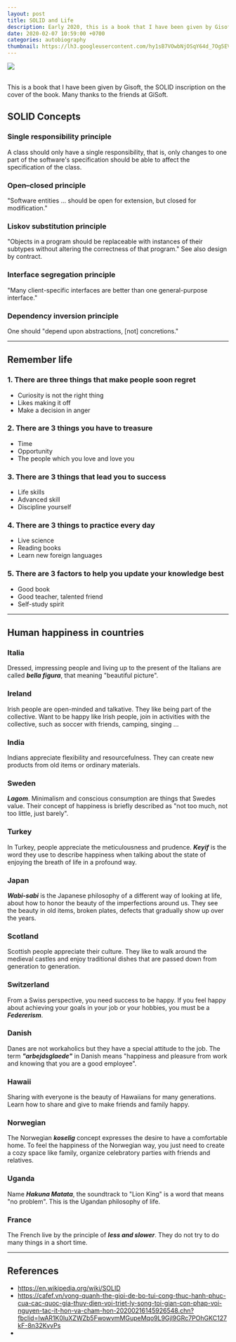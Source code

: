 ```yaml
---
layout: post
title: SOLID and Life
description: Early 2020, this is a book that I have been given by Gisoft, the SOLID inscription on the cover of the book. Many thanks to the friends at GiSoft. I have been describing the life on this posts.
date: 2020-02-07 10:59:00 +0700
categories: autobiography
thumbnail: https://lh3.googleusercontent.com/hy1sB7VOwbNjOSqY64d_7Og5EVPhJnJoPx1U9d9QnQKZBCu-dsD155BFXucvbZvo7JWWjEHTIUj4ZHCsfCIPr_vxxhEra4lUIb7L6PvlBfZz4YQVEQG4Kg_kKnzc9CR0ewStehNmKDVRT10uocXvgekpU-jftF1HdLVsbfbr7wk7HXboANJdN1qAZbJbaWxm3P8Dw2trLSv-zt0MoMnrVdL7wRxkXi8DzSDyUR5gZLULLxsrMn3AA7KbDoxEqkIs65dUbhwCVjuNToPRjqu43Db7UFG-1eAgB1YSbk7Y1tRImh-3nJSmbVvamE2tcCTZqm9sbM2dvk1WWpjFFDvuBFL6XtqAo6q9Km8dZh0m4MOCZw8WatE5AzVZ-cIT6kaFoDU2HqLJ6eFOzWFVPpFNvJ13JL3WTQUvGFic4MtKlQGoMxReHOO9R1iD5W0W_HtmL7eyOxps_S3NwdCPXPCsuEVAiur5ELVIg6-HcTBgXjscPNQd3hUnRrbH-E2gA1bADeLhoch_rY_-tj4tPBSrjjmr497B4F7Mqg-B6TrUaknYikXHCOfH4QntvooMvitkTK9Bw-dymtezLNNf19WOsNnWWmuspJMOBDy1Q4gPURuLDaWxA89InulzehNrtFIt4wHpSwoswtEgb8LEg6LGyYqNrofxNH_U6sMKQ-A_FG_OnmP4Fez9KO4=w628-h419-no
---
```


![](https://lh3.googleusercontent.com/hy1sB7VOwbNjOSqY64d_7Og5EVPhJnJoPx1U9d9QnQKZBCu-dsD155BFXucvbZvo7JWWjEHTIUj4ZHCsfCIPr_vxxhEra4lUIb7L6PvlBfZz4YQVEQG4Kg_kKnzc9CR0ewStehNmKDVRT10uocXvgekpU-jftF1HdLVsbfbr7wk7HXboANJdN1qAZbJbaWxm3P8Dw2trLSv-zt0MoMnrVdL7wRxkXi8DzSDyUR5gZLULLxsrMn3AA7KbDoxEqkIs65dUbhwCVjuNToPRjqu43Db7UFG-1eAgB1YSbk7Y1tRImh-3nJSmbVvamE2tcCTZqm9sbM2dvk1WWpjFFDvuBFL6XtqAo6q9Km8dZh0m4MOCZw8WatE5AzVZ-cIT6kaFoDU2HqLJ6eFOzWFVPpFNvJ13JL3WTQUvGFic4MtKlQGoMxReHOO9R1iD5W0W_HtmL7eyOxps_S3NwdCPXPCsuEVAiur5ELVIg6-HcTBgXjscPNQd3hUnRrbH-E2gA1bADeLhoch_rY_-tj4tPBSrjjmr497B4F7Mqg-B6TrUaknYikXHCOfH4QntvooMvitkTK9Bw-dymtezLNNf19WOsNnWWmuspJMOBDy1Q4gPURuLDaWxA89InulzehNrtFIt4wHpSwoswtEgb8LEg6LGyYqNrofxNH_U6sMKQ-A_FG_OnmP4Fez9KO4=w628-h419-no)

<!-- {:.first-large-letter} -->
  <br>
  This is a book that I have been given by Gisoft, the SOLID inscription on the cover of the book. Many thanks to the friends at GiSoft.
  <br>

## SOLID Concepts
### Single responsibility principle
A class should only have a single responsibility, that is, only changes to one part of the software's specification should be able to affect the specification of the class.

### Open–closed principle
"Software entities ... should be open for extension, but closed for modification."

### Liskov substitution principle
"Objects in a program should be replaceable with instances of their subtypes without altering the correctness of that program." See also design by contract.

### Interface segregation principle
"Many client-specific interfaces are better than one general-purpose interface."

### Dependency inversion principle
One should "depend upon abstractions, [not] concretions."

---
## Remember life
### 1. There are three things that make people soon regret
- Curiosity is not the right thing
- Likes making it off
- Make a decision in anger

### 2. There are 3 things you have to treasure
- Time
- Opportunity
- The people which you love and love you

### 3. There are 3 things that lead you to success
- Life skills
- Advanced skill
- Discipline yourself

### 4. There are 3 things to practice every day
- Live science
- Reading books
- Learn new foreign languages

### 5. There are 3 factors to help you update your knowledge best
- Good book
- Good teacher, talented friend
- Self-study spirit

---
## Human happiness in countries
### Italia
Dressed, impressing people and living up to the present of the Italians are called ***bella figura***, that meaning "beautiful picture".

### Ireland
Irish people are open-minded and talkative. They like being part of the collective. Want to be happy like Irish people, join in activities with the collective, such as soccer with friends, camping, singing ...

### India
Indians appreciate flexibility and resourcefulness. They can create new products from old items or ordinary materials.

### Sweden
***Lagom***. Minimalism and conscious consumption are things that Swedes value.
Their concept of happiness is briefly described as "not too much, not too little, just barely".

### Turkey
In Turkey, people appreciate the meticulousness and prudence. ***Keyif*** is the word they use to describe happiness when talking about the state of enjoying the breath of life in a profound way.

### Japan
***Wabi-sabi*** is the Japanese philosophy of a different way of looking at life, about how to honor the beauty of the imperfections around us. They see the beauty in old items, broken plates, defects that gradually show up over the years.

### Scotland
Scottish people appreciate their culture. They like to walk around the medieval castles and enjoy traditional dishes that are passed down from generation to generation.

### Switzerland
From a Swiss perspective, you need success to be happy. If you feel happy about achieving your goals in your job or your hobbies, you must be a ***Federerism***.

### Danish
Danes are not workaholics but they have a special attitude to the job. The term ***"arbejdsglaede"*** in Danish means "happiness and pleasure from work and knowing that you are a good employee".

### Hawaii
Sharing with everyone is the beauty of Hawaiians for many generations. Learn how to share and give to make friends and family happy.

### Norwegian
The Norwegian ***koselig*** concept expresses the desire to have a comfortable home. To feel the happiness of the Norwegian way, you just need to create a cozy space like family, organize celebratory parties with friends and relatives.

### Uganda
Name ***Hakuna Matata***, the soundtrack to "Lion King" is a word that means "no problem". This is the Ugandan philosophy of life.

### France
The French live by the principle of ***less and slower***. They do not try to do many things in a short time.

---
## References
- https://en.wikipedia.org/wiki/SOLID
- https://cafef.vn/vong-quanh-the-gioi-de-bo-tui-cong-thuc-hanh-phuc-cua-cac-quoc-gia-thuy-dien-voi-triet-ly-song-toi-gian-con-phap-voi-nguyen-tac-it-hon-va-cham-hon-20200216145926548.chn?fbclid=IwAR1K0IuXZWZb5FwowvmMGupeMqo9L9Gjl9GRc7POhGKC127kF-8n32KvvPs
- 
